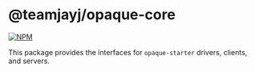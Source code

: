 # @teamjayj/opaque-core

[![NPM](https://nodei.co/npm/@teamjayj/opaque-core.png)](https://www.npmjs.com/package/@teamjayj/opaque-core)

This package provides the interfaces for `opaque-starter` drivers, clients, and servers.
